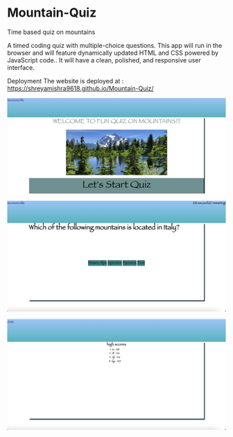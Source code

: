 # Mountain-Quiz
Time based quiz on mountains

A timed coding quiz with multiple-choice questions. This app will run in the browser and will feature dynamically updated HTML and CSS powered by JavaScript code.. It will have a clean, polished, and responsive user interface.

Deployment
The website is deployed at : https://shreyamishra9618.github.io/Mountain-Quiz/

![A user clicks through an interactive coding quiz, then enters initials to save the high score before resetting and starting over.](./assets/images/webpageimage.png)

![The quiz screen.](./assets/images/quiz%20screen.png)


![ The final screen](./assets/images/Tallly%20screen.png)
